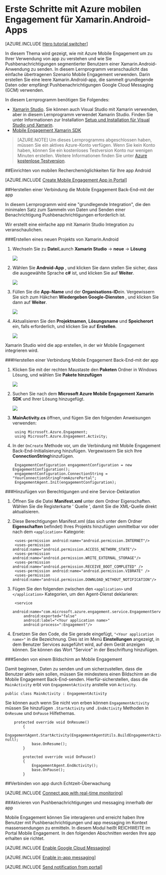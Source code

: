 <properties
    pageTitle="Erste Schritte mit Azure mobilen Engagement für Xamarin.Android"
    description="Informationen Sie zur Verwendung von Azure Mobile Engagement mit Analytics und Pushbenachrichtigungen für Xamarin.Android-Apps."
    services="mobile-engagement"
    documentationCenter="xamarin"
    authors="piyushjo"
    manager="erikre"
    editor="" />

<tags
    ms.service="mobile-engagement"
    ms.workload="mobile"
    ms.tgt_pltfrm="mobile-xamarin-android"
    ms.devlang="dotnet"
    ms.topic="hero-article"
    ms.date="06/16/2016"
    ms.author="piyushjo" />

# <a name="get-started-with-azure-mobile-engagement-for-xamarinandroid-apps"></a>Erste Schritte mit Azure mobilen Engagement für Xamarin.Android-Apps

[AZURE.INCLUDE [Hero tutorial switcher](../../includes/mobile-engagement-hero-tutorial-switcher.md)]

In diesem Thema wird gezeigt, wie mit Azure Mobile Engagement um zu Ihrer Verwendung von app zu verstehen und wie Sie Pushbenachrichtigungen segmentierter Benutzern einer Xamarin.Android-Anwendung zu senden.
In diesem Lernprogramm veranschaulicht das einfache übertragenen Szenario Mobile Engagement verwenden. Darin erstellen Sie eine leere Xamarin.Android-app, die sammelt grundlegende Daten oder empfängt Pushbenachrichtigungen Google Cloud Messaging (GCM) verwenden.

In diesem Lernprogramm benötigen Sie Folgendes:

+ [Xamarin Studio](http://xamarin.com/studio). Sie können auch Visual Studio mit Xamarin verwenden, aber in diesem Lernprogramm verwendet Xamarin Studio. Finden Sie unter Informationen zur Installation [Setup und Installation für Visual Studio und Xamarin](https://msdn.microsoft.com/library/mt613162.aspx).
+ [Mobile Engagement Xamarin SDK](https://www.nuget.org/packages/Microsoft.Azure.Engagement.Xamarin/)

> [AZURE.NOTE] Um dieses Lernprogramms abgeschlossen haben, müssen Sie ein aktives Azure-Konto verfügen. Wenn Sie kein Konto haben, können Sie ein kostenloses Testversion Konto nur wenigen Minuten erstellen. Weitere Informationen finden Sie unter [Azure kostenlose Testversion](https://azure.microsoft.com/pricing/free-trial/?WT.mc_id=A0E0E5C02&amp;returnurl=http%3A%2F%2Fazure.microsoft.com%2Fen-us%2Fdocumentation%2Farticles%2Fmobile-engagement-xamarin-android-get-started).

##<a name="a-idsetup-azmeasetup-mobile-engagement-for-your-android-app"></a><a id="setup-azme"></a>Einrichten von mobilen Recherchemöglichkeiten für Ihre app Android

[AZURE.INCLUDE [Create Mobile Engagement App in Portal](../../includes/mobile-engagement-create-app-in-portal-new.md)]

##<a name="a-idconnecting-appaconnect-your-app-to-the-mobile-engagement-backend"></a><a id="connecting-app"></a>Herstellen einer Verbindung die Mobile Engagement Back-End-mit der app

In diesem Lernprogramm wird eine "grundlegende Integration", die den minimalen Satz zum Sammeln von Daten und Senden einer Benachrichtigung Pushbenachrichtigungen erforderlich ist. 

Wir erstellt eine einfache app mit Xamarin Studio Integration zu veranschaulichen.

###<a name="create-a-new-xamarinandroid-project"></a>Erstellen eines neuen Projekts von Xamarin.Android

1. Wechseln Sie zu **Datei**Launch **Xamarin Studio**  -> **neue** -> **Lösung** 

    ![][1]

2. Wählen Sie **Android-App** , und klicken Sie dann stellen Sie sicher, dass die ausgewählte Sprache **c#** ist, und klicken Sie auf **Weiter**.

    ![][2]

3. Füllen Sie die **App-Name** und der **Organisations-ID**ein. Vergewissern Sie sich zum Häkchen **Wiedergeben Google-Diensten** , und klicken Sie dann auf **Weiter**. 

    ![][3]
    
4. Aktualisieren Sie den **Projektnamen**, **Lösungsname** und **Speicherort** ein, falls erforderlich, und klicken Sie auf **Erstellen**.

    ![][4]
 
Xamarin Studio wird die app erstellen, in der wir Mobile Engagement integrieren wird. 

###<a name="connect-your-app-to-mobile-engagement-backend"></a>Herstellen einer Verbindung Mobile Engagement Back-End-mit der app

1. Klicken Sie mit der rechten Maustaste den **Paketen** Ordner in Windows Lösung, und wählen Sie **Pakete hinzufügen**

    ![][5]

2. Suchen Sie nach dem **Microsoft Azure Mobile Engagement Xamarin SDK** und Ihrer Lösung hinzugefügt.  

    ![][6]
   
3. **MainActivity.cs** öffnen, und fügen Sie den folgenden Anweisungen verwenden:

        using Microsoft.Azure.Engagement;
        using Microsoft.Azure.Engagement.Activity;

4. In der `OnCreate` Methode vor, um die Verbindung mit Mobile Engagement Back-End-Initialisierung hinzufügen. Vergewissern Sie sich Ihre **ConnectionString**hinzufügen. 

        EngagementConfiguration engagementConfiguration = new EngagementConfiguration();
        engagementConfiguration.ConnectionString = "YourConnectionStringFromAzurePortal";
        EngagementAgent.Init(engagementConfiguration);

###<a name="add-permissions-and-a-service-declaration"></a>Hinzufügen von Berechtigungen und eine Service-Deklaration

1. Öffnen Sie die Datei **Manifest.xml** unter dem Ordner Eigenschaften. Wählen Sie die Registerkarte ' Quelle ', damit Sie die XML-Quelle direkt aktualisieren.
 
2. Diese Berechtigungen Manifest.xml (das sich unter dem Ordner **Eigenschaften** befindet) Ihres Projekts hinzufügen unmittelbar vor oder nach dem `<application>` Kategorie:

        <uses-permission android:name="android.permission.INTERNET"/>
        <uses-permission android:name="android.permission.ACCESS_NETWORK_STATE"/>
        <uses-permission android:name="android.permission.WRITE_EXTERNAL_STORAGE"/>
        <uses-permission android:name="android.permission.RECEIVE_BOOT_COMPLETED" />
        <uses-permission android:name="android.permission.VIBRATE" />
        <uses-permission android:name="android.permission.DOWNLOAD_WITHOUT_NOTIFICATION"/>

3. Fügen Sie den folgenden zwischen den `<application>` und `</application>` Kategorien, um den Agent-Dienst deklarieren:

        <service
            android:name="com.microsoft.azure.engagement.service.EngagementService"
            android:exported="false"
            android:label="<Your application name>"
            android:process=":Engagement"/>

4. Ersetzen Sie den Code, die Sie gerade eingefügt, `"<Your application name>"` in die Bezeichnung. Dies ist im Menü **Einstellungen** angezeigt, in dem Benutzer Services ausgeführt wird, auf dem Gerät anzeigen können. Sie können das Wort "Service" in der Beschriftung hinzufügen.

###<a name="send-a-screen-to-mobile-engagement"></a>Senden von einem Bildschirm an Mobile Engagement

Damit beginnen, Daten zu senden und um sicherzustellen, dass die Benutzer aktiv sein sollen, müssen Sie mindestens einen Bildschirm an die Mobile Engagement Back-End-senden. Hierfür-sicherstellen, dass die `MainActivity` erbt von `EngagementActivity` anstelle von `Activity`.

    public class MainActivity : EngagementActivity
    
Sie können auch wenn Sie nicht von erben können `EngagementActivity` müssen Sie hinzufügen `.StartActivity` und `.EndActivity` Methoden in `OnResume` und `OnPause` Hilfethemas.  

        protected override void OnResume()
            {
                EngagementAgent.StartActivity(EngagementAgentUtils.BuildEngagementActivityName(Java.Lang.Class.FromType(this.GetType())), null);
                base.OnResume();             
            }
    
            protected override void OnPause()
            {
                EngagementAgent.EndActivity();
                base.OnPause();            
            }

##<a name="a-idmonitoraconnect-app-with-real-time-monitoring"></a><a id="monitor"></a>Verbinden von app durch Echtzeit-Überwachung

[AZURE.INCLUDE [Connect app with real-time monitoring](../../includes/mobile-engagement-connect-app-with-monitor.md)]

##<a name="a-idintegrate-pushaenable-push-notifications-and-in-app-messaging"></a><a id="integrate-push"></a>Aktivieren von Pushbenachrichtigungen und messaging innerhalb der app

Mobile Engagement können Sie interagieren und erreicht haben Ihre Benutzer mit Pushbenachrichtigungen und app messaging im Kontext massensendungen zu ermitteln. In diesem Modul heißt REICHWEITE im Portal Mobile Engagement.
In den folgenden Abschnitten werden Ihre app erhalten sie richtet.

[AZURE.INCLUDE [Enable Google Cloud Messaging](../../includes/mobile-engagement-enable-google-cloud-messaging.md)]

[AZURE.INCLUDE [Enable in-app messaging](../../includes/mobile-engagement-android-send-push.md)]

[AZURE.INCLUDE [Send notification from portal](../../includes/mobile-engagement-android-send-push-from-portal.md)]

<!-- Images -->
[1]: ./media/mobile-engagement-xamarin-android-get-started/1.png
[2]: ./media/mobile-engagement-xamarin-android-get-started/2.png
[3]: ./media/mobile-engagement-xamarin-android-get-started/3.png
[4]: ./media/mobile-engagement-xamarin-android-get-started/4.png
[5]: ./media/mobile-engagement-xamarin-android-get-started/5.png
[6]: ./media/mobile-engagement-xamarin-android-get-started/6.png
